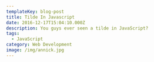 ```yaml
---
templateKey: blog-post
title: Tilde In Javascript
date: 2016-12-17T15:04:10.000Z
description: You guys ever seen a tilde in JavaScript?
tags:
  - JavaScript
category: Web Development
image: /img/annick.jpg
---
```

